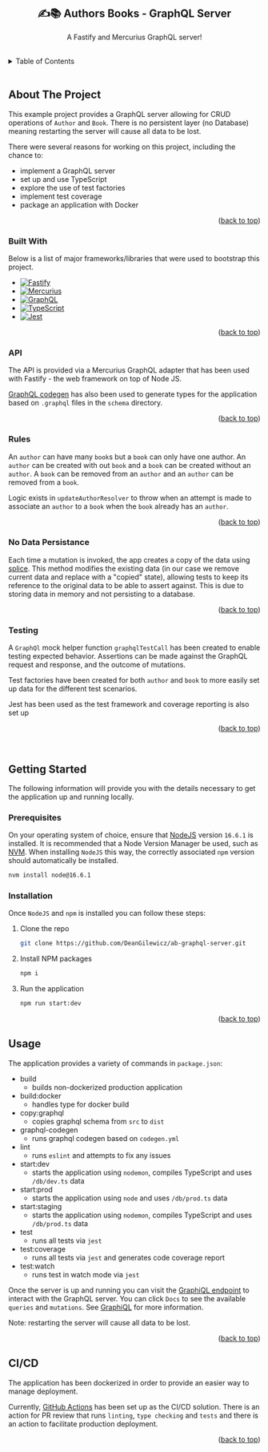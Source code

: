 <a name="readme-top"></a>

<!-- PROJECT LOGO -->
<br />
<div align="center">
  <h2 align="center">✍📚 Authors Books - GraphQL Server</h2>
  <p align="center">
    A Fastify and Mercurius GraphQL server!
  </p>
</div>

<br />
<!-- TABLE OF CONTENTS -->
<details>
  <summary>Table of Contents</summary>
  <ol>
    <li>
      <a href="#about-the-project">About The Project</a>
      <ul>
        <li><a href="#built-with">Built With</a></li>
      </ul>
      <ul>
        <li><a href="#api">API</a></li>
      </ul>
      <ul>
        <li><a href="#rules">Rules</a></li>
      </ul>
       <ul>
        <li><a href="#no-data-persistance">No Data Persistance</a></li>
      </ul>
       <ul>
        <li><a href="#testing">Testing</a></li>
      </ul>
    </li>
    <li>
      <a href="#getting-started">Getting Started</a>
      <ul>
        <li><a href="#prerequisites">Prerequisites</a></li>
        <li><a href="#installation">Installation</a></li>
      </ul>
    </li>
    <li><a href="#usage">Usage</a></li>
    <li><a href="#cicd">CI/CD</a></li>
  </ol>
</details>

<br />

## About The Project

This example project provides a GraphQL server allowing for CRUD operations of `Author` and `Book`. There is no persistent layer (no Database) meaning restarting the server will cause all data to be lost.

There were several reasons for working on this project, including the chance to:

- implement a GraphQL server
- set up and use TypeScript
- explore the use of test factories
- implement test coverage
- package an application with Docker

<p align="right">(<a href="#readme-top">back to top</a>)</p>

### **Built With**

Below is a list of major frameworks/libraries that were used to bootstrap this project.

- [![Fastify][fastify]][fastify-url]
- [![Mercurius][mercurius]][mercurius-url]
- [![GraphQL][graphql]][graphql-url]
- [![TypeScript][typescript]][typescript-url]
- [![Jest][jest]][jest-url]

<p align="right">(<a href="#readme-top">back to top</a>)</p>

### **API**

The API is provided via a Mercurius GraphQL adapter that has been used with Fastify - the web framework on top of Node JS.

[GraphQL codegen](https://the-guild.dev/graphql/codegen) has also been used to generate types for the application based on `.graphql` files in the `schema` directory.

<p align="right">(<a href="#readme-top">back to top</a>)</p>

### **Rules**

An `author` can have many `book`s but a `book` can only have one author. An `author` can be created with out `book` and a `book` can be created without an `author`. A `book` can be removed from an `author` and an `author` can be removed from a `book`.

Logic exists in `updateAuthorResolver` to throw when an attempt is made to associate an `author` to a `book` when the `book` already has an `author`.

<p align="right">(<a href="#readme-top">back to top</a>)</p>

### **No Data Persistance**

Each time a mutation is invoked, the app creates a copy of the data using [splice](https://developer.mozilla.org/en-US/docs/Web/JavaScript/Reference/Global_Objects/Array/splice). This method modifies the existing data (in our case we remove current data and replace with a "copied" state), allowing tests to keep its reference to the original data to be able to assert against. This is due to storing data in memory and not persisting to a database.

<p align="right">(<a href="#readme-top">back to top</a>)</p>

### **Testing**

A `GraphQl` mock helper function `graphqlTestCall` has been created to enable testing expected behavior. Assertions can be made against the GraphQL request and response, and the outcome of mutations.

Test factories have been created for both `author` and `book` to more easily set up data for the different test scenarios.

Jest has been used as the test framework and coverage reporting is also set up

<p align="right">(<a href="#readme-top">back to top</a>)</p>

<br />

## Getting Started

The following information will provide you with the details necessary to get the application up and running locally.

### **Prerequisites**

On your operating system of choice, ensure that [NodeJS](https://nodejs.org/en/) version `16.6.1` is installed. It is recommended that a Node Version Manager be used, such as [NVM](https://github.com/nvm-sh/nvm). When installing `NodeJS` this way, the correctly associated `npm` version should automatically be installed.

```sh
nvm install node@16.6.1
```

### **Installation**

Once `NodeJS` and `npm` is installed you can follow these steps:

1. Clone the repo
   ```sh
   git clone https://github.com/DeanGilewicz/ab-graphql-server.git
   ```
2. Install NPM packages
   ```sh
   npm i
   ```
3. Run the application
   ```sh
   npm run start:dev
   ```

<p align="right">(<a href="#readme-top">back to top</a>)</p>

<!-- USAGE EXAMPLES -->

## Usage

The application provides a variety of commands in `package.json`:

- build
  - builds non-dockerized production application
- build:docker
  - handles type for docker build
- copy:graphql
  - copies graphql schema from `src` to `dist`
- graphql-codegen
  - runs graphql codegen based on `codegen.yml `
- lint
  - runs `eslint` and attempts to fix any issues
- start:dev
  - starts the application using `nodemon`, compiles TypeScript and uses `/db/dev.ts` data
- start:prod
  - starts the application using `node` and uses `/db/prod.ts` data
- start:staging
  - starts the application using `nodemon`, compiles TypeScript and uses `/db/prod.ts` data
- test
  - runs all tests via `jest`
- test:coverage
  - runs all tests via `jest` and generates code coverage report
- test:watch
  - runs test in watch mode via `jest`

Once the server is up and running you can visit the [GraphiQL endpoint](http://0.0.0.0:8080/graphiql) to interact with the GraphQL server. You can click `Docs` to see the available `queries` and `mutations`. See [GraphiQL](https://github.com/graphql/graphiql) for more information.

Note: restarting the server will cause all data to be lost.

<p align="right">(<a href="#readme-top">back to top</a>)</p>

## CI/CD

The application has been dockerized in order to provide an easier way to manage deployment.

Currently, [GitHub Actions](https://docs.github.com/en/actions) has been set up as the CI/CD solution. There is an action for PR review that runs `linting`, `type checking` and `tests` and there is an action to facilitate production deployment.

<p align="right">(<a href="#readme-top">back to top</a>)</p>

<!-- MARKDOWN LINKS & IMAGES -->
<!-- https://www.markdownguide.org/basic-syntax/#reference-style-links -->

[fastify]: https://img.shields.io/badge/Fastify-20232A?style=for-the-badge&logo=fastify&logoColor=ffffff
[fastify-url]: https://www.fastify.io/
[mercurius]: https://img.shields.io/badge/Mercurius-ff9b00?style=for-the-badge&logo=Mercurius-&logoColor=ffffff
[mercurius-url]: https://mercurius.dev/
[graphql]: https://img.shields.io/badge/GraphQL-1E252D?style=for-the-badge&logo=graphql&logoColor=E10098&
[graphql-url]: https://graphql.org/
[typescript]: https://img.shields.io/badge/TypeScript-3178C6?style=for-the-badge&logo=typescript&logoColor=ffffff
[typescript-url]: https://www.typescriptlang.org/
[jest]: https://img.shields.io/badge/Jest-15c213?style=for-the-badge&logo=jest&logoColor=C21325
[jest-url]: https://jestjs.io/
